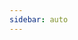 ```yaml
---
sidebar: auto
---
```


<newsDetail
  :comments-count="12"
  :like-count="7"
  :liked="undefined"
  :images="undefined"
  id="004"
  title="北京市纪委监委通报：3 人被查！"
  sub-title="undefined"
  news-from="CCTV"
  date="5 小时前"
  image="https://picsum.photos/200/300"
  :article-content="'undefined'"
/>
